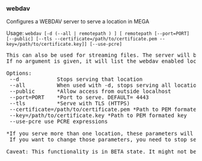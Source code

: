 ### webdav
Configures a WEBDAV server to serve a location in MEGA

Usage: `webdav [-d (--all | remotepath ) ] [ remotepath [--port=PORT] [--public] [--tls --certificate=/path/to/certificate.pem --key=/path/to/certificate.key]] [--use-pcre]`
<pre>
This can also be used for streaming files. The server will be running as long as MEGAcmd Server is.
If no argument is given, it will list the webdav enabled locations.

Options:
 --d        	Stops serving that location
 --all      	When used with -d, stops serving all locations (and stops the server)
 --public   	*Allow access from outside localhost
 --port=PORT	*Port to serve. DEFAULT= 4443
 --tls      	*Serve with TLS (HTTPS)
 --certificate=/path/to/certificate.pem	*Path to PEM formated certificate
 --key=/path/to/certificate.key	*Path to PEM formated key
 --use-pcre	use PCRE expressions

*If you serve more than one location, these parameters will be ignored and use those of the first location served.
 If you want to change those parameters, you need to stop serving all locations and configure them again.

Caveat: This functionality is in BETA state. It might not be available on all platforms. If you experience any issue with this, please contact: support@mega.nz
</pre>
